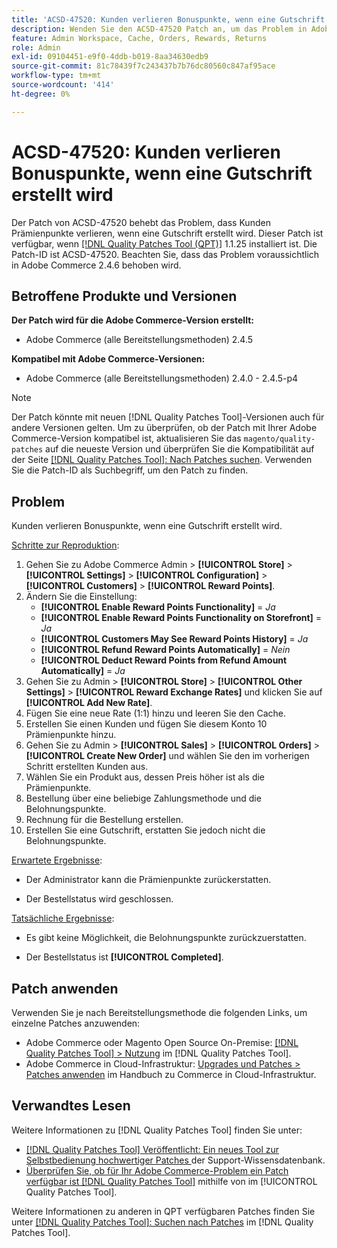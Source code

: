 ```yaml
---
title: 'ACSD-47520: Kunden verlieren Bonuspunkte, wenn eine Gutschrift erstellt wird'
description: Wenden Sie den ACSD-47520 Patch an, um das Problem in Adobe Commerce zu beheben, bei dem Kunden Prämienpunkte verlieren, wenn eine Gutschrift erstellt wird.
feature: Admin Workspace, Cache, Orders, Rewards, Returns
role: Admin
exl-id: 09104451-e9f0-4ddb-b019-8aa34630edb9
source-git-commit: 81c78439f7c243437b7b76dc80560c847af95ace
workflow-type: tm+mt
source-wordcount: '414'
ht-degree: 0%

---
```


# ACSD-47520: Kunden verlieren Bonuspunkte, wenn eine Gutschrift erstellt wird

Der Patch von ACSD-47520 behebt das Problem, dass Kunden Prämienpunkte verlieren, wenn eine Gutschrift erstellt wird. Dieser Patch ist verfügbar, wenn [[!DNL Quality Patches Tool (QPT)]](https://experienceleague.adobe.com/de/docs/commerce-knowledge-base/kb/announcements/commerce-announcements/magento-quality-patches-released-new-tool-to-self-serve-quality-patches) 1.1.25 installiert ist. Die Patch-ID ist ACSD-47520. Beachten Sie, dass das Problem voraussichtlich in Adobe Commerce 2.4.6 behoben wird.

## Betroffene Produkte und Versionen

**Der Patch wird für die Adobe Commerce-Version erstellt:**
* Adobe Commerce (alle Bereitstellungsmethoden) 2.4.5

**Kompatibel mit Adobe Commerce-Versionen:**
* Adobe Commerce (alle Bereitstellungsmethoden) 2.4.0 - 2.4.5-p4

>[!NOTE]
>
>Der Patch könnte mit neuen [!DNL Quality Patches Tool]-Versionen auch für andere Versionen gelten. Um zu überprüfen, ob der Patch mit Ihrer Adobe Commerce-Version kompatibel ist, aktualisieren Sie das `magento/quality-patches` auf die neueste Version und überprüfen Sie die Kompatibilität auf der Seite [[!DNL Quality Patches Tool]: Nach Patches suchen](https://experienceleague.adobe.com/tools/commerce-quality-patches/index.html?lang=de). Verwenden Sie die Patch-ID als Suchbegriff, um den Patch zu finden.

## Problem

Kunden verlieren Bonuspunkte, wenn eine Gutschrift erstellt wird.

<u>Schritte zur Reproduktion</u>:

1. Gehen Sie zu Adobe Commerce Admin > **[!UICONTROL Store]** > **[!UICONTROL Settings]** > **[!UICONTROL Configuration]** > **[!UICONTROL Customers]** > **[!UICONTROL Reward Points]**.
1. Ändern Sie die Einstellung:
   * **[!UICONTROL Enable Reward Points Functionality]** = _Ja_
   * **[!UICONTROL Enable Reward Points Functionality on Storefront]** = _Ja_
   * **[!UICONTROL Customers May See Reward Points History]** = _Ja_
   * **[!UICONTROL Refund Reward Points Automatically]** = _Nein_
   * **[!UICONTROL Deduct Reward Points from Refund Amount Automatically]** = _Ja_
1. Gehen Sie zu Admin > **[!UICONTROL Store]** > **[!UICONTROL Other Settings]** > **[!UICONTROL Reward Exchange Rates]** und klicken Sie auf **[!UICONTROL Add New Rate]**.
1. Fügen Sie eine neue Rate (1:1) hinzu und leeren Sie den Cache.
1. Erstellen Sie einen Kunden und fügen Sie diesem Konto 10 Prämienpunkte hinzu.
1. Gehen Sie zu Admin > **[!UICONTROL Sales]** > **[!UICONTROL Orders]** > **[!UICONTROL Create New Order]** und wählen Sie den im vorherigen Schritt erstellten Kunden aus.
1. Wählen Sie ein Produkt aus, dessen Preis höher ist als die Prämienpunkte.
1. Bestellung über eine beliebige Zahlungsmethode und die Belohnungspunkte.
1. Rechnung für die Bestellung erstellen.
1. Erstellen Sie eine Gutschrift, erstatten Sie jedoch nicht die Belohnungspunkte.

<u>Erwartete Ergebnisse</u>:

* Der Administrator kann die Prämienpunkte zurückerstatten.

* Der Bestellstatus wird geschlossen.

<u>Tatsächliche Ergebnisse</u>:

* Es gibt keine Möglichkeit, die Belohnungspunkte zurückzuerstatten.

* Der Bestellstatus ist **[!UICONTROL Completed]**.

## Patch anwenden

Verwenden Sie je nach Bereitstellungsmethode die folgenden Links, um einzelne Patches anzuwenden:

* Adobe Commerce oder Magento Open Source On-Premise: [[!DNL Quality Patches Tool] > Nutzung](/help/tools/quality-patches-tool/usage.md) im [!DNL Quality Patches Tool].
* Adobe Commerce in Cloud-Infrastruktur: [Upgrades und Patches > Patches anwenden](https://experienceleague.adobe.com/docs/commerce-cloud-service/user-guide/develop/upgrade/apply-patches.html?lang=de) im Handbuch zu Commerce in Cloud-Infrastruktur.

## Verwandtes Lesen

Weitere Informationen zu [!DNL Quality Patches Tool] finden Sie unter:

* [[!DNL Quality Patches Tool] Veröffentlicht: Ein neues Tool zur Selbstbedienung hochwertiger Patches ](https://experienceleague.adobe.com/de/docs/commerce-knowledge-base/kb/announcements/commerce-announcements/magento-quality-patches-released-new-tool-to-self-serve-quality-patches) der Support-Wissensdatenbank.
* [Überprüfen Sie, ob für Ihr Adobe Commerce-Problem ein Patch verfügbar ist [!DNL Quality Patches Tool]](/help/tools/quality-patches-tool/patches-available-in-qpt/check-patch-for-magento-issue-with-magento-quality-patches.md) mithilfe von im [!UICONTROL Quality Patches Tool].


Weitere Informationen zu anderen in QPT verfügbaren Patches finden Sie unter [[!DNL Quality Patches Tool]: Suchen nach Patches](https://experienceleague.adobe.com/tools/commerce-quality-patches/index.html?lang=de) im [!DNL Quality Patches Tool].

